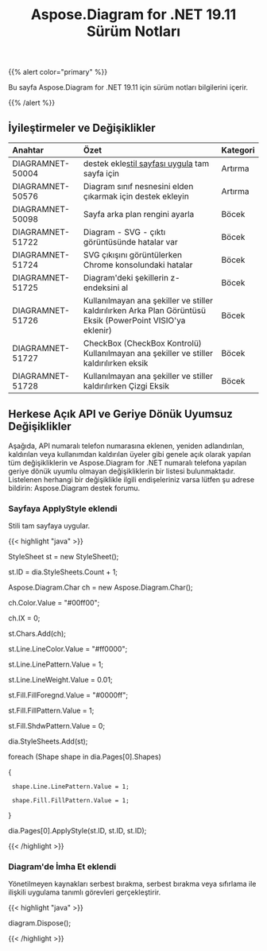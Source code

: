 ﻿---
title: Aspose.Diagram for .NET 19.11 Sürüm Notları
type: docs
weight: 20
url: /tr/net/aspose-diagram-for-net-19-11-release-notes/
---
{{% alert color="primary" %}} 

Bu sayfa Aspose.Diagram for .NET 19.11 için sürüm notları bilgilerini içerir.

{{% /alert %}} 
## **İyileştirmeler ve Değişiklikler**

|**Anahtar**|**Özet**|**Kategori**|
|:- |:- |:- |
|DIAGRAMNET-50004| destek ekle[stil sayfası uygula](/diagram/tr/net/format-visio-pages/) tam sayfa için|Artırma|
|DIAGRAMNET-50576|Diagram sınıf nesnesini elden çıkarmak için destek ekleyin|Artırma|
|DIAGRAMNET-50098|Sayfa arka plan rengini ayarla|Böcek|
|DIAGRAMNET-51722|Diagram - SVG - çıktı görüntüsünde hatalar var|Böcek|
|DIAGRAMNET-51724|SVG çıkışını görüntülerken Chrome konsolundaki hatalar|Böcek|
|DIAGRAMNET-51725|Diagram'deki şekillerin z-endeksini al|Böcek|
|DIAGRAMNET-51726|Kullanılmayan ana şekiller ve stiller kaldırılırken Arka Plan Görüntüsü Eksik (PowerPoint VISIO'ya eklenir)|Böcek|
|DIAGRAMNET-51727|CheckBox (CheckBox Kontrolü) Kullanılmayan ana şekiller ve stiller kaldırılırken eksik|Böcek|
|DIAGRAMNET-51728|Kullanılmayan ana şekiller ve stiller kaldırılırken Çizgi Eksik|Böcek|

## **Herkese Açık API ve Geriye Dönük Uyumsuz Değişiklikler**
Aşağıda, API numaralı telefon numarasına eklenen, yeniden adlandırılan, kaldırılan veya kullanımdan kaldırılan üyeler gibi genele açık olarak yapılan tüm değişikliklerin ve Aspose.Diagram for .NET numaralı telefona yapılan geriye dönük uyumlu olmayan değişikliklerin bir listesi bulunmaktadır. Listelenen herhangi bir değişiklikle ilgili endişeleriniz varsa lütfen şu adrese bildirin: Aspose.Diagram destek forumu.
### **Sayfaya ApplyStyle eklendi**
Stili tam sayfaya uygular.

{{< highlight "java" >}}

StyleSheet st = new StyleSheet();

st.ID = dia.StyleSheets.Count + 1;

Aspose.Diagram.Char ch = new Aspose.Diagram.Char();

ch.Color.Value = "#00ff00";

ch.IX = 0;

st.Chars.Add(ch);

st.Line.LineColor.Value = "#ff0000";

st.Line.LinePattern.Value = 1;

st.Line.LineWeight.Value = 0.01;

st.Fill.FillForegnd.Value = "#0000ff";

st.Fill.FillPattern.Value = 1;

st.Fill.ShdwPattern.Value = 0;

dia.StyleSheets.Add(st);

foreach (Shape shape in dia.Pages[0].Shapes)

{

     shape.Line.LinePattern.Value = 1;
    
     shape.Fill.FillPattern.Value = 1;

}

dia.Pages[0].ApplyStyle(st.ID, st.ID, st.ID);

{{< /highlight >}}
### **Diagram'de İmha Et eklendi**
Yönetilmeyen kaynakları serbest bırakma, serbest bırakma veya sıfırlama ile ilişkili uygulama tanımlı görevleri gerçekleştirir.

{{< highlight "java" >}}

 diagram.Dispose();

{{< /highlight >}}

